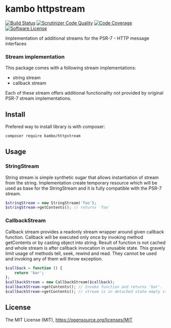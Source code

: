 # kambo httpstream
[![Build Status](https://img.shields.io/travis/kambo-1st/HttpStream.svg?branch=master&style=flat-square)](https://travis-ci.org/kambo-1st/HttpStream)
[![Scrutinizer Code Quality](https://img.shields.io/scrutinizer/g/kambo-1st/HttpStream.svg?style=flat-square)](https://scrutinizer-ci.com/g/kambo-1st/HttpStream/?branch=master)
[![Code Coverage](https://img.shields.io/scrutinizer/coverage/g/kambo-1st/HttpStream.svg?style=flat-square)](https://scrutinizer-ci.com/g/kambo-1st/HttpStream/)
[![Software License](https://img.shields.io/badge/license-MIT-brightgreen.svg?style=flat-square)](LICENSE)

Implementation of additional streams for the PSR-7 - HTTP message interfaces

### Stream implementation
This package comes with a following stream implementations:
- string stream
- callback stream

Each of these stream offers additional functionality not provided by original PSR-7 stream implementations.

## Install

Prefered way to install library is with composer:
```sh
composer require kambo/httpstream
```

## Usage

### StringStream
String stream is simple synthetic sugar that allows instantiation of stream from the string. Implementation create temporary resource which will be used as base for the StringStream and it is fully compatible with the PSR-7 stream.

```php
$stringStream = new StringStream('foo');
$stringStream->getContents(); // returns 'foo'
```

### CallbackStream
Callback stream provides a readonly stream wrapper around given callback function. Callback will be executed only once by invoking method getContents or by casting object into string. Result of function is not cached and whole stream is after callback invocation in unusable state.
This gravely limit usage of methods tell, seek, rewind and read. They cannot be used and invoking any of them will throw exception.

```php
$callback = function () {
    return 'bar';
};
$callbackStream = new CallbackStream($callback);
$callbackStream->getContents(); // Invoke function and returns 'bar'.
$callbackStream->getContents(); // stream is in detached state empty string ('') has been returned.
```

## License
The MIT License (MIT), https://opensource.org/licenses/MIT